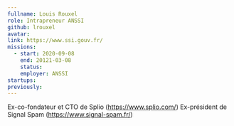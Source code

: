 ```yaml
---
fullname: Louis Rouxel
role: Intrapreneur ANSSI
github: lrouxel
avatar: 
link: https://www.ssi.gouv.fr/
missions: 
  - start: 2020-09-08
    end: 20121-03-08
    status:
    employer: ANSSI
startups: 
previously:
---
```


Ex-co-fondateur et CTO de Splio (https://www.splio.com/)
Ex-président de Signal Spam (https://www.signal-spam.fr/)
